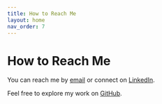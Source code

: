 ```yaml
---
title: How to Reach Me
layout: home
nav_order: 7
---
```


# How to Reach Me

You can reach me by [email](mailto:) or connect on [LinkedIn](#).

Feel free to explore my work on [GitHub](#).